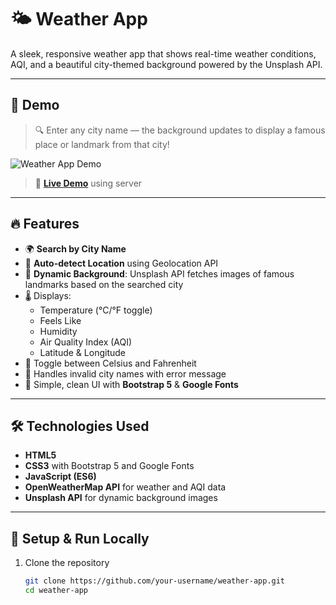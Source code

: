 # 🌤️ Weather App

A sleek, responsive weather app that shows real-time weather conditions, AQI, and a beautiful city-themed background powered by the Unsplash API.

---

## 📸 Demo

> 🔍 Enter any city name — the background updates to display a famous place or landmark from that city!

![Weather App Demo](your-demo-screenshot-url)
> 🔗 **[Live Demo](https://weather-pfas.onrender.com)**   using server

---

## 🔥 Features

- 🌍 **Search by City Name**
- 📍 **Auto-detect Location** using Geolocation API
- 🌇 **Dynamic Background**: Unsplash API fetches images of famous landmarks based on the searched city
- 🌡️ Displays:
  - Temperature (°C/°F toggle)
  - Feels Like
  - Humidity
  - Air Quality Index (AQI)
  - Latitude & Longitude
- 🔁 Toggle between Celsius and Fahrenheit
- 🚫 Handles invalid city names with error message
- 🧠 Simple, clean UI with **Bootstrap 5** & **Google Fonts**

---

## 🛠️ Technologies Used

- **HTML5**
- **CSS3** with Bootstrap 5 and Google Fonts
- **JavaScript (ES6)**
- **OpenWeatherMap API** for weather and AQI data
- **Unsplash API** for dynamic background images

---

## 🧪 Setup & Run Locally

1. Clone the repository
   ```bash
   git clone https://github.com/your-username/weather-app.git
   cd weather-app
